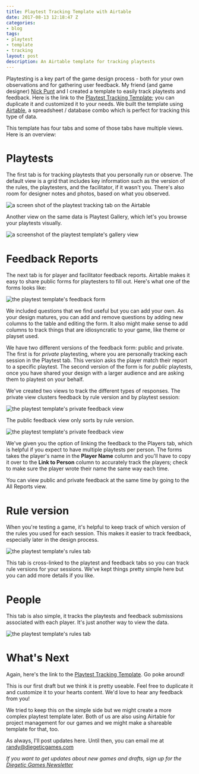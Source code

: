 ```yaml
---
title: Playtest Tracking Template with Airtable
date: 2017-08-13 12:18:47 Z
categories:
- blog
tags:
- playtest
- template
- tracking
layout: post
description: An Airtable template for tracking playtests
---
```


Playtesting is a key part of the game design process - both for your own observations and for gathering user feedback. My friend (and game designer) [Nick Punt](https://twitter.com/nickpunt) and I created a template to easily track playtests and feedback. Here is the link to the [Playtest Tracking Template](https://airtable.com/invite/l?inviteId=invQylFIi34RMKJxf&inviteToken=6aca278bd71daa433889ac31ce4899dc); you can duplicate it and customized it to your needs. We built the template using [Airtable](https://airtable.com/), a spreadsheet / database combo which is perfect for tracking this type of data.

This template has four tabs and some of those tabs have multiple views. Here is an overview:

# Playtests

The first tab is for tracking playtests that you personally run or observe. The default view is a grid that includes key information such as the version of the rules, the playtesters, and the facilitator, if it wasn't you. There's also room for designer notes and photos, based on what you observed.

![a screen shot of the playtest tracking tab on the Airtable](/img/blog/playtest-template/playtest-tab.png)

Another view on the same data is Playtest Gallery, which let's you browse your playtests visually.

![a screenshot of the playtest template's gallery view](/img/blog/playtest-template/playtest-gallery.png)

# Feedback Reports

The next tab is for player and facilitator feedback reports. Airtable makes it easy to share public forms for playtesters to fill out. Here's what one of the forms looks like:

![the playtest template's feedback form](/img/blog/playtest-template/playtest-feedback-form.png)

We included questions that we find useful but you can add your own. As your design matures, you can add and remove questions by adding new columns to the table and editing the form. It also might make sense to add columns to track things that are idiosyncratic to your game, like theme or playset used.

We have two different versions of the feedback form: public and private. The first is for *private* playtesting, where you are personally tracking each session in the Playtest tab. This version asks the player match their report to a specific playtest. The second version of the form is for *public* playtests, once you have shared your design with a larger audience and are asking them to playtest on your behalf.

We've created two views to track the different types of responses. The private view clusters feedback by rule version and by playtest session:

![the playtest template's private feedback view](/img/blog/playtest-template/playtest-feedback-private.png)

The public feedback view only sorts by rule version.

![the playtest template's private feedback view](/img/blog/playtest-template/playtest-feedback-public.png)

We've given you the option of linking the feedback to the Players tab, which is helpful if you expect to have multiple playtests per person. The forms takes the player's name in the **Player Name** column and you'll have to copy it over to the **Link to Person** column to accurately track the players; check to make sure the player wrote their name the same way each time.

You can view public and private feedback at the same time by going to the All Reports view.

# Rule version

When you're testing a game, it's helpful to keep track of which version of the rules you used for each session. This makes it easier to track feedback, especially later in the design process.

![the playtest template's rules tab](/img/blog/playtest-template/playtest-rules-tab.png)

This tab is cross-linked to the playtest and feedback tabs so you can track rule versions for your sessions. We've kept things pretty simple here but you can add more details if you like.

# People

This tab is also simple, it tracks the playtests and feedback submissions associated with each player. It's just another way to view the data.

![the playtest template's rules tab](/img/blog/playtest-template/playtest-people-tab.png)

# What's Next

Again, here's the link to the [Playtest Tracking Template](https://airtable.com/invite/l?inviteId=invQylFIi34RMKJxf&inviteToken=6aca278bd71daa433889ac31ce4899dc). Go poke around!

This is our first draft but we think it is pretty useable. Feel free to duplicate it and customize it to your hearts content. We'd love to hear any feedback from you!

We tried to keep this on the simple side but we might create a more complex playtest template later. Both of us are also using Airtable for project management for our games and we might make a shareable template for that, too.

As always, I'll post updates here. Until then, you can email me at [randy@diegeticgames.com](mailto:randy@diegeticgames.com)

_If you want to get updates about new games and drafts, sign up for the [Diegetic Games Newsletter](http://eepurl.com/cvSa2f)_
